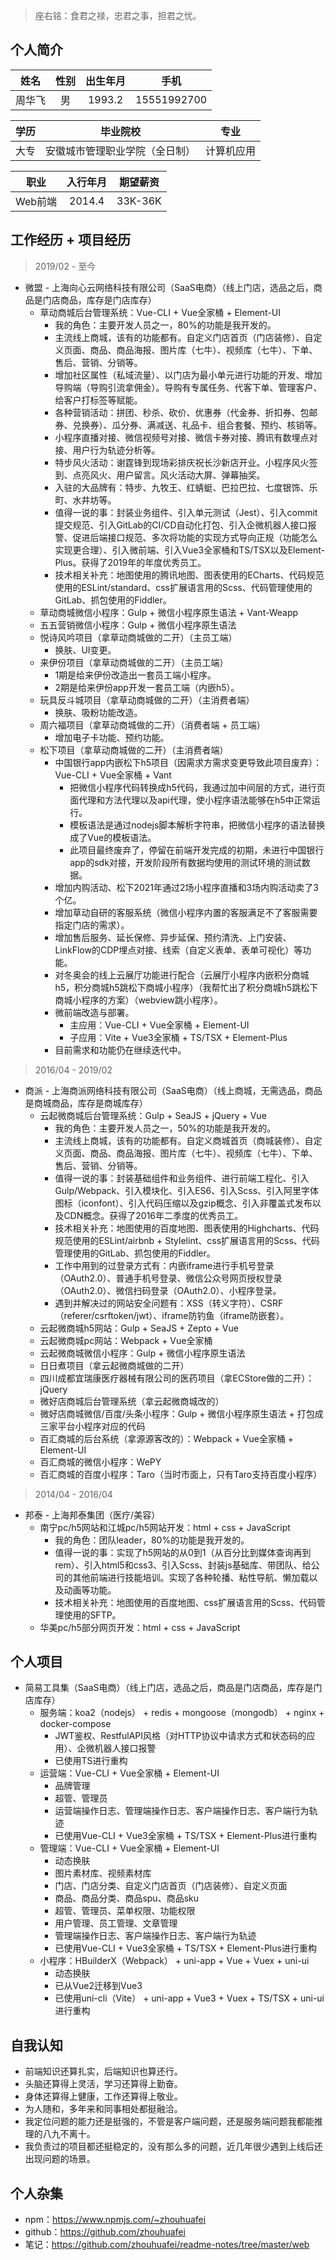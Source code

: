 > 座右铭：食君之禄，忠君之事，担君之忧。

## 个人简介
| 姓名 | 性别 | 出生年月 | 手机 |
| :---: | :---: | :---: | :---: |
| 周华飞 | 男 | 1993.2 | 15551992700 |

| 学历 | 毕业院校 | 专业 |
| :---: | :---: | :---: |
| 大专 | 安徽城市管理职业学院（全日制） | 计算机应用 |

| 职业 | 入行年月 | 期望薪资 |
| :---: | :---: | :---: |
| Web前端 | 2014.4 | 33K-36K |

## 工作经历 + 项目经历
> 2019/02 - 至今
* 微盟 - 上海向心云网络科技有限公司（SaaS电商）（线上门店，选品之后，商品是门店商品，库存是门店库存）
  - 草动商城后台管理系统：Vue-CLI + Vue全家桶 + Element-UI
    - 我的角色：主要开发人员之一，80%的功能是我开发的。
    - 主流线上商城，该有的功能都有。自定义门店首页（门店装修）、自定义页面、商品、商品海报、图片库（七牛）、视频库（七牛）、下单、售后、营销、分销等。
    - 增加社区属性（私域流量）、以门店为最小单元进行功能的开发、增加导购端（导购引流拿佣金）。导购有专属任务、代客下单、管理客户、给客户打标签等赋能。
    - 各种营销活动：拼团、秒杀、砍价、优惠券（代金券、折扣券、包邮券、兑换券）、瓜分券、满减送、礼品卡、组合套餐、预约、核销等。
    - 小程序直播对接、微信视频号对接、微信卡券对接、腾讯有数埋点对接、用户行为轨迹分析等。
    - 特步风火活动：谢霆锋到现场彩排庆祝长沙新店开业。小程序风火签到、点亮风火、用户留言。风火活动大屏、弹幕抽奖。
    - 入驻的大品牌有：特步、九牧王、红蜻蜓、巴拉巴拉、七度银饰、乐町、水井坊等。
    - 值得一说的事：封装业务组件、引入单元测试（Jest）、引入commit提交规范、引入GitLab的CI/CD自动化打包、引入企微机器人接口报警、促进后端接口规范、多次将功能的实现方式导向正规（功能怎么实现更合理）、引入微前端、引入Vue3全家桶和TS/TSX以及Element-Plus。获得了2019年的年度优秀员工。
    - 技术相关补充：地图使用的腾讯地图、图表使用的ECharts、代码规范使用的ESLint/standard、css扩展语言用的Scss、代码管理使用的GitLab、抓包使用的Fiddler。
  - 草动商城微信小程序：Gulp + 微信小程序原生语法 + Vant-Weapp
  - 五五营销微信小程序：Gulp + 微信小程序原生语法
  - 悦诗风吟项目（拿草动商城做的二开）（主员工端）
    - 换肤、UI变更。
  - 来伊份项目（拿草动商城做的二开）（主员工端）
    - 1期是给来伊份改造出一套员工端小程序。
    - 2期是给来伊份app开发一套员工端（内嵌h5）。
  - 玩具反斗城项目（拿草动商城做的二开）（主消费者端）
    - 换肤、吸粉功能改造。
  - 周六福项目（拿草动商城做的二开）（消费者端 + 员工端）
    - 增加电子卡功能、预约功能。
  - 松下项目（拿草动商城做的二开）（主消费者端）
    - 中国银行app内嵌松下h5项目（因需求方需求变更导致此项目废弃）：Vue-CLI + Vue全家桶 + Vant
      - 把微信小程序代码转换成h5代码，我通过加中间层的方式，进行页面代理和方法代理以及api代理，使小程序语法能够在h5中正常运行。
      - 模板语法是通过nodejs脚本解析字符串，把微信小程序的语法替换成了Vue的模板语法。
      - 此项目最终废弃了，停留在前端开发完成的初期，未进行中国银行app的sdk对接，开发阶段所有数据均使用的测试环境的测试数据。
    - 增加内购活动、松下2021年通过2场小程序直播和3场内购活动卖了3个亿。
    - 增加草动自研的客服系统（微信小程序内置的客服满足不了客服需要指定门店的需求）。
    - 增加售后服务、延长保修、异步延保、预约清洗、上门安装、LinkFlow的CDP埋点对接、线索（自定义表单、表单可视化）等功能。
    - 对冬奥会的线上云展厅功能进行配合（云展厅小程序内嵌积分商城h5，积分商城h5跳松下商城小程序）（我帮忙出了积分商城h5跳松下商城小程序的方案）（webview跳小程序）。
    - 微前端改造与部署。
      - 主应用：Vue-CLI + Vue全家桶 + Element-UI
      - 子应用：Vite + Vue3全家桶 + TS/TSX + Element-Plus
    - 目前需求和功能仍在继续迭代中。
> 2016/04 - 2019/02
* 商派 - 上海商派网络科技有限公司（SaaS电商）（线上商城，无需选品，商品是商城商品，库存是商城库存）
  - 云起微商城后台管理系统：Gulp + SeaJS + jQuery + Vue
    - 我的角色：主要开发人员之一，50%的功能是我开发的。
    - 主流线上商城，该有的功能都有。自定义商城首页（商城装修）、自定义页面、商品、商品海报、图片库（七牛）、视频库（七牛）、下单、售后、营销、分销等。
    - 值得一说的事：封装基础组件和业务组件、进行前端工程化、引入Gulp/Webpack、引入模块化、引入ES6、引入Scss、引入阿里字体图标（iconfont）、引入代码压缩以及gzip概念、引入非覆盖式发布以及CDN概念。获得了2016年二季度的优秀员工。
    - 技术相关补充：地图使用的百度地图、图表使用的Highcharts、代码规范使用的ESLint/airbnb + Stylelint、css扩展语言用的Scss、代码管理使用的GitLab、抓包使用的Fiddler。
    - 工作中用到的过登录方式有：内嵌iframe进行手机号登录（OAuth2.0）、普通手机号登录、微信公众号网页授权登录（OAuth2.0）、微信扫码登录（OAuth2.0）、小程序登录。
    - 遇到并解决过的网站安全问题有：XSS（转义字符）、CSRF（referer/csrftoken/jwt）、iframe防钓鱼（iframe防嵌套）。
  - 云起微商城h5网站：Gulp + SeaJS + Zepto + Vue
  - 云起微商城pc网站：Webpack + Vue全家桶
  - 云起微商城微信小程序：Gulp + 微信小程序原生语法
  - 日日煮项目（拿云起微商城做的二开）
  - 四川成都宜瑞康医疗器械有限公司的医药项目（拿ECStore做的二开）：jQuery
  - 微好店商城后台管理系统（拿云起微商城改的）
  - 微好店商城微信/百度/头条小程序：Gulp + 微信小程序原生语法 + 打包成三家平台小程序对应的代码
  - 百汇商城的后台系统（拿源源客改的）：Webpack + Vue全家桶 + Element-UI
  - 百汇商城的微信小程序：WePY
  - 百汇商城的百度小程序：Taro（当时市面上，只有Taro支持百度小程序）
> 2014/04 - 2016/04
* 邦泰 - 上海邦泰集团（医疗/美容）
  - 南宁pc/h5网站和江城pc/h5网站开发：html + css + JavaScript
    - 我的角色：团队leader，80%的功能是我开发的。
    - 值得一说的事：实现了h5网站的从0到1（从百分比到媒体查询再到rem）、引入html5和css3、引入Scss、封装js基础库、带团队、给公司的其他前端进行技能培训。实现了各种轮播、粘性导航、懒加载以及动画等功能。
    - 技术相关补充：地图使用的百度地图、css扩展语言用的Scss、代码管理使用的SFTP。
  - 华美pc/h5部分网页开发：html + css + JavaScript

## 个人项目
* 简易工具集（SaaS电商）（线上门店，选品之后，商品是门店商品，库存是门店库存）
  - 服务端：koa2（nodejs） + redis + mongoose（mongodb） + nginx + docker-compose
    - JWT鉴权、RestfulAPI风格（对HTTP协议中请求方式和状态码的应用）、企微机器人接口报警
    - 已使用TS进行重构
  - 运营端：Vue-CLI + Vue全家桶 + Element-UI
    - 品牌管理
    - 超管、管理员
    - 运营端操作日志、管理端操作日志、客户端操作日志、客户端行为轨迹
    - 已使用Vue-CLI + Vue3全家桶 + TS/TSX + Element-Plus进行重构
  - 管理端：Vue-CLI + Vue全家桶 + Element-UI
    - 动态换肤
    - 图片素材库、视频素材库
    - 门店、门店分类、自定义门店首页（门店装修）、自定义页面
    - 商品、商品分类、商品spu、商品sku
    - 超管、管理员、菜单权限、功能权限
    - 用户管理、员工管理、文章管理
    - 管理端操作日志、客户端操作日志、客户端行为轨迹
    - 已使用Vue-CLI + Vue3全家桶 + TS/TSX + Element-Plus进行重构
  - 小程序：HBuilderX（Webpack） + uni-app + Vue + Vuex + uni-ui
    - 动态换肤
    - 已从Vue2迁移到Vue3
    - 已使用uni-cli（Vite） + uni-app + Vue3 + Vuex + TS/TSX + uni-ui进行重构

## 自我认知
* 前端知识还算扎实，后端知识也算还行。
* 头脑还算得上灵活，学习还算得上勤奋。
* 身体还算得上健康，工作还算得上敬业。
* 为人随和，多年来和同事相处都挺融洽。
* 我定位问题的能力还是挺强的，不管是客户端问题，还是服务端问题我都能推理的八九不离十。
* 我负责过的项目都还挺稳定的，没有那么多的问题，近几年很少遇到上线后还出现问题的场景。

## 个人杂集
* npm：https://www.npmjs.com/~zhouhuafei
* github：https://github.com/zhouhuafei
* 笔记：https://github.com/zhouhuafei/readme-notes/tree/master/web
